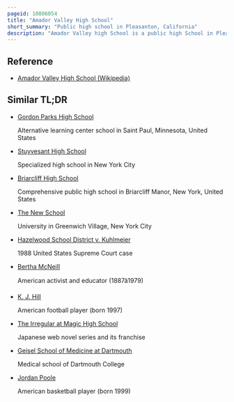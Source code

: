 ```yaml
---
pageid: 10806054
title: "Amador Valley High School"
short_summary: "Public high school in Pleasanton, California"
description: "Amador Valley high School is a public high School in Pleasanton California. It is one of three high Schools in the Pleasanton unified School District along with foothill high School and Village high School."
---
```


## Reference

- [Amador Valley High School (Wikipedia)](https://en.wikipedia.org/?curid=10806054)

## Similar TL;DR

- [Gordon Parks High School](/tldr/en/gordon-parks-high-school)

  Alternative learning center school in Saint Paul, Minnesota, United States

- [Stuyvesant High School](/tldr/en/stuyvesant-high-school)

  Specialized high school in New York City

- [Briarcliff High School](/tldr/en/briarcliff-high-school)

  Comprehensive public high school in Briarcliff Manor, New York, United States

- [The New School](/tldr/en/the-new-school)

  University in Greenwich Village, New York City

- [Hazelwood School District v. Kuhlmeier](/tldr/en/hazelwood-school-district-v-kuhlmeier)

  1988 United States Supreme Court case

- [Bertha McNeill](/tldr/en/bertha-mcneill)

  American activist and educator (1887â1979)

- [K. J. Hill](/tldr/en/k-j-hill)

  American football player (born 1997)

- [The Irregular at Magic High School](/tldr/en/the-irregular-at-magic-high-school)

  Japanese web novel series and its franchise

- [Geisel School of Medicine at Dartmouth](/tldr/en/geisel-school-of-medicine-at-dartmouth)

  Medical school of Dartmouth College

- [Jordan Poole](/tldr/en/jordan-poole)

  American basketball player (born 1999)

